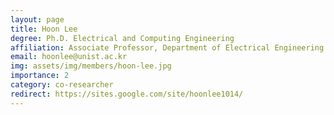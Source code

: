 ```yaml
---
layout: page
title: Hoon Lee
degree: Ph.D. Electrical and Computing Engineering
affiliation: Associate Professor, Department of Electrical Engineering & AI Graduate School, Ulsan National Institute of Science and Technology (UNIST)
email: hoonlee@unist.ac.kr
img: assets/img/members/hoon-lee.jpg
importance: 2
category: co-researcher
redirect: https://sites.google.com/site/hoonlee1014/
---
```

